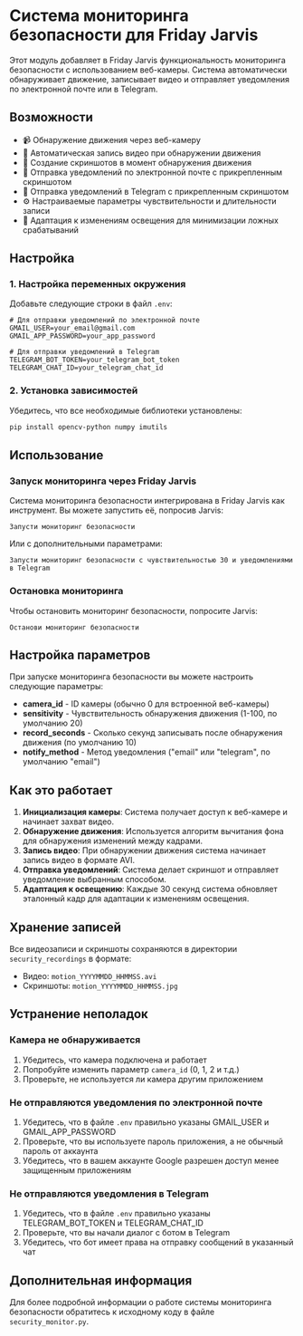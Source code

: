 # Система мониторинга безопасности для Friday Jarvis

Этот модуль добавляет в Friday Jarvis функциональность мониторинга безопасности с использованием веб-камеры. Система автоматически обнаруживает движение, записывает видео и отправляет уведомления по электронной почте или в Telegram.

## Возможности

- 📹 Обнаружение движения через веб-камеру
- 🎥 Автоматическая запись видео при обнаружении движения
- 📸 Создание скриншотов в момент обнаружения движения
- 📧 Отправка уведомлений по электронной почте с прикрепленным скриншотом
- 📱 Отправка уведомлений в Telegram с прикрепленным скриншотом
- ⚙️ Настраиваемые параметры чувствительности и длительности записи
- 🔄 Адаптация к изменениям освещения для минимизации ложных срабатываний

## Настройка

### 1. Настройка переменных окружения

Добавьте следующие строки в файл `.env`:

```
# Для отправки уведомлений по электронной почте
GMAIL_USER=your_email@gmail.com
GMAIL_APP_PASSWORD=your_app_password

# Для отправки уведомлений в Telegram
TELEGRAM_BOT_TOKEN=your_telegram_bot_token
TELEGRAM_CHAT_ID=your_telegram_chat_id
```

### 2. Установка зависимостей

Убедитесь, что все необходимые библиотеки установлены:

```bash
pip install opencv-python numpy imutils
```

## Использование

### Запуск мониторинга через Friday Jarvis

Система мониторинга безопасности интегрирована в Friday Jarvis как инструмент. Вы можете запустить её, попросив Jarvis:

```
Запусти мониторинг безопасности
```

Или с дополнительными параметрами:

```
Запусти мониторинг безопасности с чувствительностью 30 и уведомлениями в Telegram
```

### Остановка мониторинга

Чтобы остановить мониторинг безопасности, попросите Jarvis:

```
Останови мониторинг безопасности
```

## Настройка параметров

При запуске мониторинга безопасности вы можете настроить следующие параметры:

- **camera_id** - ID камеры (обычно 0 для встроенной веб-камеры)
- **sensitivity** - Чувствительность обнаружения движения (1-100, по умолчанию 20)
- **record_seconds** - Сколько секунд записывать после обнаружения движения (по умолчанию 10)
- **notify_method** - Метод уведомления ("email" или "telegram", по умолчанию "email")

## Как это работает

1. **Инициализация камеры**: Система получает доступ к веб-камере и начинает захват видео.
2. **Обнаружение движения**: Используется алгоритм вычитания фона для обнаружения изменений между кадрами.
3. **Запись видео**: При обнаружении движения система начинает запись видео в формате AVI.
4. **Отправка уведомлений**: Система делает скриншот и отправляет уведомление выбранным способом.
5. **Адаптация к освещению**: Каждые 30 секунд система обновляет эталонный кадр для адаптации к изменениям освещения.

## Хранение записей

Все видеозаписи и скриншоты сохраняются в директории `security_recordings` в формате:

- Видео: `motion_YYYYMMDD_HHMMSS.avi`
- Скриншоты: `motion_YYYYMMDD_HHMMSS.jpg`

## Устранение неполадок

### Камера не обнаруживается

1. Убедитесь, что камера подключена и работает
2. Попробуйте изменить параметр `camera_id` (0, 1, 2 и т.д.)
3. Проверьте, не используется ли камера другим приложением

### Не отправляются уведомления по электронной почте

1. Убедитесь, что в файле `.env` правильно указаны GMAIL_USER и GMAIL_APP_PASSWORD
2. Проверьте, что вы используете пароль приложения, а не обычный пароль от аккаунта
3. Убедитесь, что в вашем аккаунте Google разрешен доступ менее защищенным приложениям

### Не отправляются уведомления в Telegram

1. Убедитесь, что в файле `.env` правильно указаны TELEGRAM_BOT_TOKEN и TELEGRAM_CHAT_ID
2. Проверьте, что вы начали диалог с ботом в Telegram
3. Убедитесь, что бот имеет права на отправку сообщений в указанный чат

## Дополнительная информация

Для более подробной информации о работе системы мониторинга безопасности обратитесь к исходному коду в файле `security_monitor.py`.
